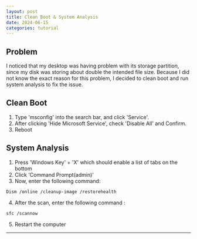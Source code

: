 ```yaml
---
layout: post
title: Clean Boot & System Analysis
date: 2024-06-15
categories: tutorial
---
```


## Problem
I noticed that my desktop was having problem with its storage partition, since my disk was storing about double the intended file size. Because I did not know the exact reason for this problem, I decided to clean boot and run system analysis to fix the issue.

## Clean Boot
1. Type 'msconfig' into the search bar, and click 'Service'.
2. After clicking 'Hide Microsoft Service', check 'Disable All' and Confirm.
3. Reboot

## System Analysis
1. Press 'Windows Key' + 'X' which should enable a list of tabs on the bottom
2. Click 'Command Prompt(admin)'
3. Now, enter the following command:
```console
Dism /online /cleanup-image /restorehealth
```
4. After the scan, enter the following command :
```console
sfc /scannow
```
5. Restart the computer

---